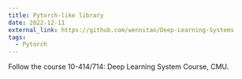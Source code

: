 ```yaml
---
title: Pytorch-like library
date: 2022-12-11
external_link: https://github.com/wennitao/Deep-Learning-Systems
tags:
  - Pytorch
---
```


Follow the course 10-414/714: Deep Learning System Course, CMU.

<!--more-->
